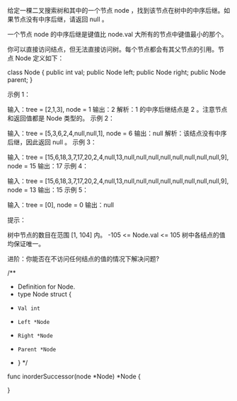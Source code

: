 给定一棵二叉搜索树和其中的一个节点 node ，找到该节点在树中的中序后继。如果节点没有中序后继，请返回 null 。

一个节点 node 的中序后继是键值比 node.val 大所有的节点中键值最小的那个。

你可以直接访问结点，但无法直接访问树。每个节点都会有其父节点的引用。节点 Node 定义如下：

class Node {
    public int val;
    public Node left;
    public Node right;
    public Node parent;
}
 

示例 1：



输入：tree = [2,1,3], node = 1
输出：2
解析：1 的中序后继结点是 2 。注意节点和返回值都是 Node 类型的。
示例 2：



输入：tree = [5,3,6,2,4,null,null,1], node = 6
输出：null
解析：该结点没有中序后继，因此返回 null 。
示例 3：



输入：tree = [15,6,18,3,7,17,20,2,4,null,13,null,null,null,null,null,null,null,null,9], node = 15
输出：17
示例 4：



输入：tree = [15,6,18,3,7,17,20,2,4,null,13,null,null,null,null,null,null,null,null,9], node = 13
输出：15
示例 5：

输入：tree = [0], node = 0
输出：null
 

提示：

树中节点的数目在范围 [1, 104] 内。
-105 <= Node.val <= 105
树中各结点的值均保证唯一。
 

进阶：你能否在不访问任何结点的值的情况下解决问题?



/**
 * Definition for Node.
 * type Node struct {
 *     Val int
 *     Left *Node
 *     Right *Node
 *     Parent *Node
 * }
 */

func inorderSuccessor(node *Node) *Node {
    
}